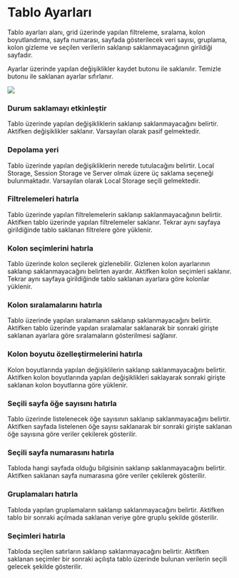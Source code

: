 # Tablo Ayarları

Tablo ayarları alanı, grid üzerinde yapılan filtreleme, sıralama, kolon boyutlandırma, sayfa numarası, sayfada gösterilecek veri sayısı, gruplama, kolon gizleme ve seçilen verilerin saklanıp saklanmayacağının girildiği sayfadır.

Ayarlar üzerinde yapılan değişiklikler kaydet butonu ile saklanılır. Temizle butonu ile saklanan ayarlar sıfırlanır.

![](https://docsbimser.blob.core.windows.net/imagecontainer/Tablo_Ayarları-7db9f27f-5a70-45f7-9739-37476ef328b9.png)

### Durum saklamayı etkinleştir

Tablo üzerinde yapılan değişikliklerin saklanıp saklanmayacağını belirtir. Aktifken değişiklikler saklanır. Varsayılan olarak pasif gelmektedir.

### Depolama yeri

Tablo üzerinde yapılan değişikliklerin nerede tutulacağını belirtir. Local Storage, Session Storage ve Server olmak üzere üç saklama seçeneği bulunmaktadır. Varsayılan olarak Local Storage seçili gelmektedir.

### Filtrelemeleri hatırla

Tablo üzerinde yapılan filtrelemelerin saklanıp saklanmayacağının belirtir. Aktifken tablo üzerinde yapılan filtrelemeler saklanır. Tekrar aynı sayfaya girildiğinde tablo saklanan filtrelere göre yüklenir.

### Kolon seçimlerini hatırla

Tablo üzerinde kolon seçilerek gizlenebilir. Gizlenen kolon ayarlarının saklanıp saklanmayacağını belirten ayardır. Aktifken kolon seçimleri saklanır. Tekrar aynı sayfaya girildiğinde tablo saklanan ayarlara göre kolonlar yüklenir.


### Kolon sıralamalarını hatırla

Tablo üzerinde yapılan sıralamanın saklanıp saklanmayacağını belirtir. Aktifken tablo üzerinde yapılan sıralamalar saklanarak bir sonraki girişte saklanan ayarlara göre sıralamaların gösterilmesi sağlanır.


### Kolon boyutu özelleştirmelerini hatırla

Kolon boyutlarında yapılan değişiklilerin saklanıp saklanmayacağını belirtir. Aktifken kolon boyutlarında yapılan değişiklikleri saklayarak sonraki girişte saklanan kolon boyutlarına göre yüklenir.

### Seçili sayfa öğe sayısını hatırla

Tablo üzerinde listelenecek öğe sayısının saklanıp saklanmayacağını belirtir. Aktifken sayfada listelenen öğe sayısı saklanarak bir sonraki girişte saklanan öğe sayısına göre veriler çekilerek gösterilir.

### Seçili sayfa numarasını hatırla

Tabloda hangi sayfada olduğu bilgisinin saklanıp saklanmayacağını belirtir. Aktifken saklanan sayfa numarasına göre veriler çekilerek gösterilir.

### Gruplamaları hatırla

Tabloda yapılan gruplamaların saklanıp saklanmayacağını belirtir. Aktifken tablo bir sonraki açılmada saklanan veriye göre gruplu şekilde gösterilir.

### Seçimleri hatırla

Tabloda seçilen satırların saklanıp saklanmayacağını belirtir. Aktifken saklanan seçimler bir sonraki açılışta tablo üzerinde bulunan verilerin seçili gelecek şekilde gösterilir.

